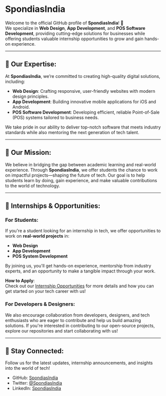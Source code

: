 # SpondiasIndia

Welcome to the official GitHub profile of **SpondiasIndia**! 🌱  
We specialize in **Web Design**, **App Development**, and **POS Software Development**, providing cutting-edge solutions for businesses while offering students valuable internship opportunities to grow and gain hands-on experience.

---

## 🚀 Our Expertise:

At **SpondiasIndia**, we’re committed to creating high-quality digital solutions, including:

- **Web Design**: Crafting responsive, user-friendly websites with modern design principles.
- **App Development**: Building innovative mobile applications for iOS and Android.
- **POS Software Development**: Developing efficient, reliable Point-of-Sale (POS) systems tailored to business needs.

We take pride in our ability to deliver top-notch software that meets industry standards while also mentoring the next generation of tech talent.

---

## 🌟 Our Mission:

We believe in bridging the gap between academic learning and real-world experience. Through **SpondiasIndia**, we offer students the chance to work on impactful projects—shaping the future of tech. Our goal is to help students learn by doing, gain experience, and make valuable contributions to the world of technology.

---

## 🤝 Internships & Opportunities:

### For Students:
If you're a student looking for an internship in tech, we offer opportunities to work on **real-world projects** in:
- **Web Design**
- **App Development**
- **POS System Development**

By joining us, you'll get hands-on experience, mentorship from industry experts, and an opportunity to make a tangible impact through your work.

**How to Apply**:  
Check out our [Internship Opportunities](#link-to-opportunities) for more details and how you can get started on your tech career with us!

### For Developers & Designers:
We also encourage collaboration from developers, designers, and tech enthusiasts who are eager to contribute and help us build amazing solutions. If you're interested in contributing to our open-source projects, explore our repositories and start collaborating with us!

---

## 📢 Stay Connected:

Follow us for the latest updates, internship announcements, and insights into the world of tech!

- GitHub: [SpondiasIndia](https://github.com/SpondiasIndia)
- Twitter: [@SpondiasIndia](#link-to-twitter)
- LinkedIn: [SpondiasIndia](#link-to-linkedin)
